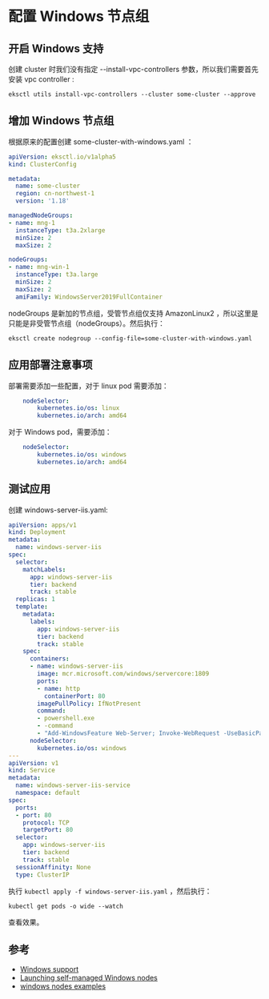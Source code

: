 # 配置 Windows 节点组

## 开启 Windows 支持

创建 cluster 时我们没有指定 --install-vpc-controllers 参数，所以我们需要首先安装 vpc controller :

```
eksctl utils install-vpc-controllers --cluster some-cluster --approve
```

## 增加 Windows 节点组

根据原来的配置创建 some-cluster-with-windows.yaml ：

```yaml
apiVersion: eksctl.io/v1alpha5
kind: ClusterConfig

metadata:
  name: some-cluster
  region: cn-northwest-1
  version: '1.18'

managedNodeGroups:
- name: mng-1
  instanceType: t3a.2xlarge
  minSize: 2
  maxSize: 2

nodeGroups:
- name: mng-win-1
  instanceType: t3a.large
  minSize: 2
  maxSize: 2
  amiFamily: WindowsServer2019FullContainer
```

nodeGroups 是新加的节点组，受管节点组仅支持 AmazonLinux2 ，所以这里是只能是非受管节点组（nodeGroups）。然后执行：

```
eksctl create nodegroup --config-file=some-cluster-with-windows.yaml
```

## 应用部署注意事项

部署需要添加一些配置，对于 linux pod 需要添加：

```yaml
    nodeSelector:
        kubernetes.io/os: linux
        kubernetes.io/arch: amd64
```

对于 Windows pod，需要添加：

```yaml
    nodeSelector:
        kubernetes.io/os: windows
        kubernetes.io/arch: amd64
```

## 测试应用

创建 windows-server-iis.yaml:

```yaml
apiVersion: apps/v1
kind: Deployment
metadata:
  name: windows-server-iis
spec:
  selector:
    matchLabels:
      app: windows-server-iis
      tier: backend
      track: stable
  replicas: 1
  template:
    metadata:
      labels:
        app: windows-server-iis
        tier: backend
        track: stable
    spec:
      containers:
      - name: windows-server-iis
        image: mcr.microsoft.com/windows/servercore:1809
        ports:
        - name: http
          containerPort: 80
        imagePullPolicy: IfNotPresent
        command:
        - powershell.exe
        - -command
        - "Add-WindowsFeature Web-Server; Invoke-WebRequest -UseBasicParsing -Uri 'https://dotnetbinaries.blob.core.windows.net/servicemonitor/2.0.1.6/ServiceMonitor.exe' -OutFile 'C:\\ServiceMonitor.exe'; echo '<html><body><br/><br/><marquee><H1>Hello EKS!!!<H1><marquee></body><html>' > C:\\inetpub\\wwwroot\\default.html; C:\\ServiceMonitor.exe 'w3svc'; "
      nodeSelector:
        kubernetes.io/os: windows
---
apiVersion: v1
kind: Service
metadata:
  name: windows-server-iis-service
  namespace: default
spec:
  ports:
  - port: 80
    protocol: TCP
    targetPort: 80
  selector:
    app: windows-server-iis
    tier: backend
    track: stable
  sessionAffinity: None
  type: ClusterIP

```

执行 ```kubectl apply -f windows-server-iis.yaml``` ，然后执行：

```
kubectl get pods -o wide --watch
```

查看效果。


## 参考

* [Windows support](https://docs.aws.amazon.com/eks/latest/userguide/windows-support.html)
* [Launching self-managed Windows nodes](https://docs.aws.amazon.com/eks/latest/userguide/launch-windows-workers.html)
* [windows nodes examples](https://github.com/weaveworks/eksctl/blob/master/examples/14-windows-nodes.yaml)